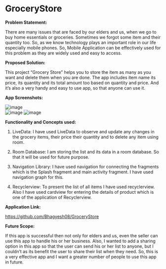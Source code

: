 # GroceryStore
**Problem Statement:**

 There are many issues that are faced by our elders and us, when we go to buy home essentials or groceries. Sometimes we forgot some item and their quantity too.
 So, as we know technology plays an important role in our life especially mobile phones. So, Mobile Application can be effectively used for this problem
 as they are widely used and easy to access.

**Proposed Solution:**

 This project “Grocery Store” helps you to store the item as many as you want and delete them when you are done. The app includes item name its price, its quantity and
 its total amount too based on quantity and price. And it’s also a very handy and easy to use app, so that anyone can use it.

**App Screenshots:**

![image](https://drive.google.com/uc?export=view&id=1PAOdk4CqhMrv_zD2rCzWA_z57nU-jYsG)  
![image](https://drive.google.com/uc?export=view&id=1PHwjZ7y3mH1-kG_4evbUS3repvOpCKdI) 
![image](https://drive.google.com/uc?export=view&id=1PC253D0ptJVBbicEmXzSmun-NXh1blmn)

**Functionality and Concepts used:**
 1. LiveData: I have used LiveData to observe and update any changes in the grocery items, their price their quantity and to delete any item using room.

 2. Room Database: I am storing the list and its data in a room database. So that it will be used for future purpose.  

 3. Navigation Library: I have used navigation for connecting the fragments which is the Splash fragment and main activity fragment.
 I have used navigation graph for this.

 4. Recyclerview: To present the list of all items I have used recyclerview. Also I have used cardview for entering the details of product 
 which is one of the application of Recyclerview.

**Application Link:**

https://github.com/Bhagyesh08/GroceryStore

**Future Scope:**

 If this app is successful then not only for elders and us, even the seller can use this app to handle his or her business. Also, I wanted to add a 
 sharing option in this app so that the user can send his or her list to anyone, but I couldn’t as its benefit the user to share their list when they need. 
 So, this is a very effective app and I want a greater number of people to use this app in future.




